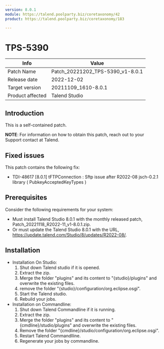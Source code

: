 ```yaml
---
version: 8.0.1
module: https://talend.poolparty.biz/coretaxonomy/42
product: https://talend.poolparty.biz/coretaxonomy/183

---
```


# TPS-5390

| Info             | Value |
| ---------------- | ---------------- |
| Patch Name       | Patch\_20221202\_TPS-5390\_v1-8.0.1 |
| Release date     | 2022-12-02 |
| Target version    | 20211109\_1610-8.0.1 |
| Product affected | Talend Studio |

## Introduction

This is a self-contained patch.

**NOTE**: For information on how to obtain this patch, reach out to your Support contact at Talend.

## Fixed issues

This patch contains the following fix:

- TDI-48617 [8.0.1] tFTPConnection : Sftp issue after R2022-08  jsch-0.2.1 library ( PubkeyAcceptedKeyTypes )



## Prerequisites

Consider the following requirements for your system:

- Must install Talend Studio 8.0.1 with the monthly released patch, Patch_20221118_R2022-11_v1-8.0.1.zip.
- Or must update the Talend Studio 8.0.1 with the URL, https://update.talend.com/Studio/8/updates/R2022-08/.

## Installation

- Installation On Studio:
    1. Shut down Talend studio if it is opened.
    2. Extract the zip.
    3. Merge the folder "plugins"  and its content to "{studio}/plugins" and overwrite the existing files. 
    4. remove the folder "{studio}/configuration/org.eclipse.osgi".
    5. Start the Talend studio.
    6. Rebuild your jobs.
- Installation on Commandline:        
    1. Shut down Talend Commandline if it is running.
    2. Extract the zip.
    3. Merge the folder "plugins"  and its content to "{cmdline}/studio/plugins" and overwrite the existing files.
    4. Remove the folder "{cmdline}/studio/configuration/org.eclipse.osgi".
    5. Restart Talend Commandlline.
    6. Regenerate your jobs by commandline.
